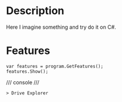 # Description
 Here I imagine something and try do it on C#.

# Features
```CSharp
var features = program.GetFeatures();
features.Show();
```

/// console ///
```
> Drive Explorer
```

